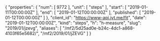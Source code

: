 {
  "properties": {
    "num": [
      9772
    ],
    "unit": [
      "steps"
    ],
    "start": [
      "2019-01-11T00:00:00Z"
    ],
    "end": [
      "2019-01-12T00:00:00Z"
    ],
    "published": [
      "2019-01-12T00:00:00Z"
    ]
  },
  "client_id": "https://www-api.jvt.me/fit",
  "date": "2019-01-12T00:00:00Z",
  "kind": "steps",
  "h": "h-measure",
  "slug": "2019/01/jzevg",
  "aliases": [
    "/mf2/5d25ad0e-b24c-4dc1-a868-4103f65e5682/",
    "/mf2/2019/01/jZEVG"
  ]
}
